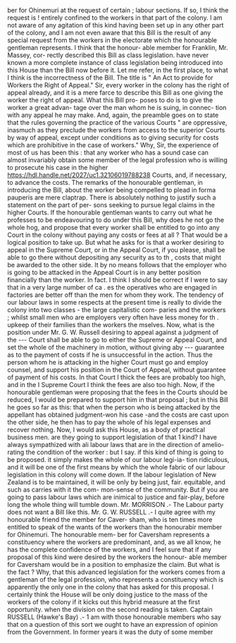 ber for Ohinemuri at the request of certain ; labour sections. If so, I think the request is ! entirely confined to the workers in that part of the colony. I am not aware of any agitation of this kind having been set up in any other part of the colony, and I am not even aware that this Bill is the result of any special request from the workers in the electorate which the honourable gentleman represents. I think that the honour- able member for Franklin, Mr. Massey, cor- rectly described this Bill as class legislation. have never known a more complete instance of class legislation being introduced into this House than the Bill now before it. Let me refer, in the first place, to what I think is the incorrectness of the Bill. The title is " An Act to provide for Workers the Right of Appeal." Sir, every worker in the colony has the right of appeal already, and it is a mere farce to describe this Bill as one giving the worker the right of appeal. What this Bill pro- poses to do is to give the worker a great advan- tage over the man whom he is suing, in connec- tion with any appeal he may make. And, again, the preamble goes on to state that the rules governing the practice of the various Courts " are oppressive, inasmuch as they preclude the workers from access to the superior Courts by way of appeal, except under conditions as to giving security for costs which are prohibitive in the case of workers." Why, Sir, the experience of most of us has been this : that any worker who has a sound case can almost invariably obtain some member of the legal profession who is willing to prosecute his case in the higher https://hdl.handle.net/2027/uc1.32106019788238 Courts, and, if necessary, to advance the costs. The remarks of the honourable gentleman, in introducing the Bill, about the worker being compelled to plead in forma pauperis are mere claptrap. There is absolutely nothing to justify such a statement on the part of per- sons seeking to pursue legal claims in the higher Courts. If the honourable gentleman wants to carry out what he professes to be endeavouring to do under this Bill, why does he not go the whole hog, and propose that every worker shall be entitled to go into any Court in the colony without paying any costs or fees at all ? That would be a logical position to take up. But what he asks for is that a worker desiring to appeal in the Supreme Court, or in the Appeal Court, if you please, shall be able to go there without depositing any security as to th , costs that might be awarded to the other side. It by no means follows that the employer who is going to be attacked in the Appeal Court is in any better position financially than the worker. In fact. I think I should be correct if I were to say that in a very large number of ca . es the operatives who are engaged in factories are better off than the men for whom they work. The tendency of our labour laws in some respects at the present time is really to divide the colony into two classes - the large capitalistic com- paries and the workers ; whilst small men who are employers very often have less money for th . upkeep of their families than the workers the mselves. Now, what is the position under Mr. G. W. Russell desiring to appeal against a judgment of the \--- Court shall be able to go to either the Supreme or Appeal Court, and set the whole of the machinery in motion, without giving aby --- guarantee as to the payment of costs if he is unsuccessful in the action. Thus the person whom he is attacking in the higher Court must go and employ counsel, and support his position in the Court of Appeal, without guarantee of payment of his costs. In that Court I thick the fees are probably too high, and in the I Supreme Court I think the fees are also too high. Now, if the honourable gentleman were proposing that the fees in the Courts should be reduced, I would be prepared to support him in that proposal ; but in this Bill he goes so far as this: that when the person who is being attacked by the appellant has obtained judgment-won his case -and the costs are cast upon the other side, he then has to pay the whole of his legal expenses and recover nothing. Now, I would ask this House, as a body of practical business men. are they going to support legislation of that 1 kind? I have always sympathized with ali labour laws that are in the direction of amelio- rating the condition of the worker : but I say. if this kind of thing is going to be proposed. it simply makes the whole of our labour legi-ia- tion ridiculous, and it will be one of the first means by which the whole fabric of our labour legislation in this colony will come down. If the labour legislation of New Zealand is to be maintained, it will be only by being just, fair. equitable, and such as carries with it the com- mon-sense of the community. But if you are going to pass labour laws which are inimical to justice and fair-play, before long the whole thing will tumble down. Mr. MORRISON .- The Labour party does not want a Bill like this. Mr. G. W. RUSSELL .- I quite agree with my honourable friend the member for Caver- sham, who is ten times more entitled to speak of the wants of the workers than the honourabir member for Ohinemuri. The honourable mem- ber for Caversham represents a constituency where the workers are predominant, and, as we all know, he has the complete confidence of the workers, and I feel sure that if any proposal of this kind were desired by the workers the honour- able member for Caversham would be in a position to emphasize the claim. But what is the fact ? Why, that this advanced legislation for the workers comes from a gentleman of the legal profession, who represents a constituency which is apparently the only one in the colony that has asked for this proposal. I certainly think the House will be only doing justice to the mass of the workers of the colony if it kicks out this hybrid measure at the first opportunity. when the division on the second reading is taken. Captain RUSSELL (Hawke's Bay) .- 1 am with those honourable members who say that on a question of this sort we ought to have an expression of opinion from the Government. In former years it was the duty of some member 